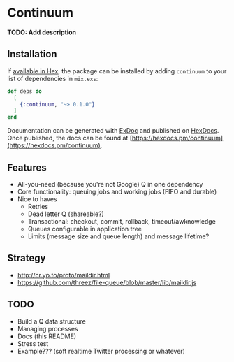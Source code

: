 # Continuum

**TODO: Add description**

## Installation

If [available in Hex](https://hex.pm/docs/publish), the package can be installed
by adding `continuum` to your list of dependencies in `mix.exs`:

```elixir
def deps do
  [
    {:continuum, "~> 0.1.0"}
  ]
end
```

Documentation can be generated with [ExDoc](https://github.com/elixir-lang/ex_doc)
and published on [HexDocs](https://hexdocs.pm). Once published, the docs can
be found at [https://hexdocs.pm/continuum](https://hexdocs.pm/continuum).

## Features

* All-you-need (because you're not Google) Q in one dependency
* Core functionality:  queuing jobs and working jobs (FIFO and durable)
* Nice to haves
    * Retries
    * Dead letter Q (shareable?)
    * Transactional:  checkout, commit, rollback, timeout/awknowledge
    * Queues configurable in application tree
    * Limits (message size and queue length) and message lifetime?

## Strategy

* http://cr.yp.to/proto/maildir.html
* https://github.com/threez/file-queue/blob/master/lib/maildir.js

## TODO

* Build a Q data structure
* Managing processes
* Docs (this README)
* Stress test
* Example???  (soft realtime Twitter processing or whatever)
